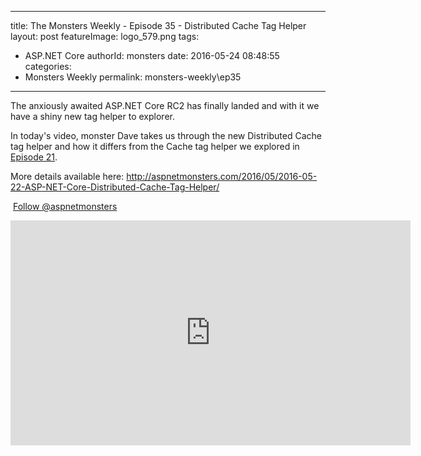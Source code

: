 
---
title: The Monsters Weekly - Episode 35 -  Distributed Cache Tag Helper
layout: post
featureImage: logo_579.png
tags: 
  - ASP.NET Core
authorId: monsters
date: 2016-05-24 08:48:55
categories:
  - Monsters Weekly
permalink: monsters-weekly\ep35
---

<p>The anxiously awaited ASP.NET Core RC2 has finally landed and with it we have a shiny new tag helper to explorer.</p><p>In today's video, monster Dave takes us through the new Distributed Cache tag helper and how it differs from the Cache tag helper we explored in<a href="https://channel9.msdn.com/Series/aspnetmonsters/Episode-21-Caching"> Episode 21</a>.</p><p>More details available here: <a href="http://aspnetmonsters.com/2016/05/2016-05-22-ASP-NET-Core-Distributed-Cache-Tag-Helper/">http://aspnetmonsters.com/2016/05/2016-05-22-ASP-NET-Core-Distributed-Cache-Tag-Helper/</a></p><p>&nbsp;<a class="twitter-follow-button" href="https://twitter.com/aspnetmonsters">Follow @aspnetmonsters</a></p> 

<!--more-->
<iframe src='https://channel9.msdn.com/Series/aspnetmonsters/Episode-35-Distributed-Cache-Tag-Helper/player' width='640' height='360' allowFullScreen frameBorder='0'></iframe>
